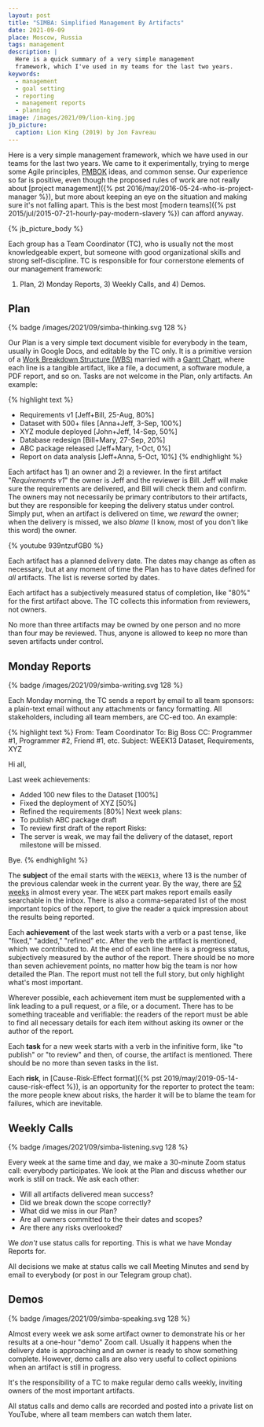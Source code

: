 ```yaml
---
layout: post
title: "SIMBA: Simplified Management By Artifacts"
date: 2021-09-09
place: Moscow, Russia
tags: management
description: |
  Here is a quick summary of a very simple management
  framework, which I've used in my teams for the last two years.
keywords:
  - management
  - goal setting
  - reporting
  - management reports
  - planning
image: /images/2021/09/lion-king.jpg
jb_picture:
  caption: Lion King (2019) by Jon Favreau
---
```


Here is a very simple management framework, which we have used in 
our teams for the last two years. We came to it experimentally,
trying to merge some Agile principles, 
[PMBOK](https://en.wikipedia.org/wiki/Project_Management_Body_of_Knowledge) ideas, and
common sense. Our experience so far is positive, even though
the proposed rules of work are not really about 
[project management]({% pst 2016/may/2016-05-24-who-is-project-manager %}), 
but more about keeping an eye on the situation and making sure
it's not falling apart. This is the best most 
[modern teams]({% pst 2015/jul/2015-07-21-hourly-pay-modern-slavery %}) 
can afford anyway.

<!--more-->

{% jb_picture_body %}

Each group has a Team Coordinator (TC), who is usually not the most
knowledgeable expert, but someone with good organizational
skills and strong self-discipline. TC is responsible for 
four cornerstone elements of our management framework: 
1) Plan, 2) Monday Reports, 3) Weekly Calls, and 4) Demos.

## Plan

{% badge /images/2021/09/simba-thinking.svg 128 %}

Our Plan is a very simple text document visible for everybody in the
team, usually in Google Docs, and editable by the TC only. 
It is a primitive version of a 
[Work Breakdown Structure (WBS)](https://en.wikipedia.org/wiki/Work_breakdown_structure)
married with a 
[Gantt Chart](https://en.wikipedia.org/wiki/Gantt_chart),
where each line is a tangible artifact, like a file, a document,
a software module, a PDF report, and so on. Tasks are not welcome
in the Plan, only artifacts. An example:

{% highlight text %}
- Requirements v1 [Jeff+Bill, 25-Aug, 80%]
- Dataset with 500+ files [Anna+Jeff, 3-Sep, 100%]
- XYZ module deployed [John+Jeff, 14-Sep, 50%]
- Database redesign [Bill+Mary, 27-Sep, 20%]
- ABC package released [Jeff+Mary, 1-Oct, 0%]
- Report on data analysis [Jeff+Anna, 5-Oct, 10%]
{% endhighlight %}

Each artifact has 1) an owner and 2) a reviewer. 
In the first artifact "_Requirements v1_" the owner is Jeff and 
the reviewer is Bill. Jeff will make sure the requirements
are delivered, and Bill will check them and confirm. 
The owners may not necessarily
be primary contributors to their artifacts, but they are responsible for
keeping the delivery status under control. 
Simply put, when an artifact is delivered on time, we _reward_
the owner; when the delivery is missed, we also _blame_ (I know, most of you
don't like this word) the owner.

{% youtube 939ntzufGB0 %}

Each artifact has a planned delivery date. The dates may
change as often as necessary, but at any moment of time
the Plan has to have dates defined for _all_ artifacts.
The list is reverse sorted by dates.

Each artifact has a subjectively measured status of completion,
like "80%" for the first artifact above. The TC collects this
information from reviewers, not owners.

No more than three artifacts may be owned by one person 
and no more than four may be reviewed. Thus, anyone
is allowed to keep no more than seven artifacts under control.

## Monday Reports

{% badge /images/2021/09/simba-writing.svg 128 %}

Each Monday morning, the TC sends a report by email
to all team sponsors: a plain-text email without
any attachments or fancy formatting. All stakeholders,
including all team members, are CC-ed too.
An example:

{% highlight text %}
From: Team Coordinator
To: Big Boss
CC: Programmer #1, Programmer #2, Friend #1, etc.
Subject: WEEK13 Dataset, Requirements, XYZ 

Hi all,

Last week achievements:
- Added 100 new files to the Dataset [100%]
- Fixed the deployment of XYZ [50%]
- Refined the requirements [80%]
Next week plans:
- To publish ABC package draft
- To review first draft of the report
Risks:
- The server is weak, we may fail the delivery
  of the dataset, report milestone will be missed.

Bye.
{% endhighlight %}

The **subject** of the email starts with the `WEEK13`, where
13 is the number of the previous calendar week 
in the current year. By the way, 
there are [52 weeks](https://en.wikipedia.org/wiki/ISO_week_date) 
in almost every year.
The `WEEK` part makes report emails easily searchable in the inbox.
There is also a comma-separated list of the most important topics of the report,
to give the reader a quick impression about the results being reported.

Each **achievement** of the last week starts with a verb or a past
tense, like "fixed," "added," "refined" etc. After the verb
the artifact is mentioned, which we contributed to. At the end 
of each line there is a progress status, subjectively measured
by the author of the report. There should be no more than seven
achievement points, no matter how big the team is nor how detailed
the Plan. The report must not tell the full story, but only 
highlight what's most important.

Wherever possible, each achievement item must be supplemented
with a link leading to a pull request, or a file, or a document.
There has to be something traceable and verifiable: the readers
of the report must be able to find all necessary details for
each item without asking its owner or the author of the report.

Each **task** for a new week starts with a verb in the infinitive
form, like "to publish" or "to review" and then, of course,
the artifact is mentioned. There should be no more than seven
tasks in the list.

Each **risk**, in [Cause-Risk-Effect format]({% pst 2019/may/2019-05-14-cause-risk-effect %}), 
is an opportunity for the reporter to protect the team:
the more people knew about risks, the harder it will be to blame
the team for failures, which are inevitable.

## Weekly Calls

{% badge /images/2021/09/simba-listening.svg 128 %}

Every week at the same time and day, 
we make a 30-minute Zoom status call: everybody participates.
We look at the Plan and discuss whether our work is still on track.
We ask each other:

  - Will all artifacts delivered mean success?
  - Did we break down the scope correctly?
  - What did we miss in our Plan?
  - Are all owners committed to the their dates and scopes?
  - Are there any risks overlooked?

We _don't_ use status calls for reporting. This is what we have
Monday Reports for.

All decisions we make at status calls we call Meeting Minutes and send by email to everybody (or post in our Telegram group chat).

## Demos

{% badge /images/2021/09/simba-speaking.svg 128 %}

Almost every week we ask some artifact owner to demonstrate his or her
results at a one-hour "demo" Zoom call. Usually it happens when
the delivery date is approaching and an owner is ready to 
show something complete. However, demo calls are also very useful
to collect opinions when an artifact is still in progress.

It's the responsibility of a TC to make regular demo calls weekly,
inviting owners of the most important artifacts.

All status calls and demo calls are recorded and posted into 
a private list on YouTube, where all team members can watch them
later.
